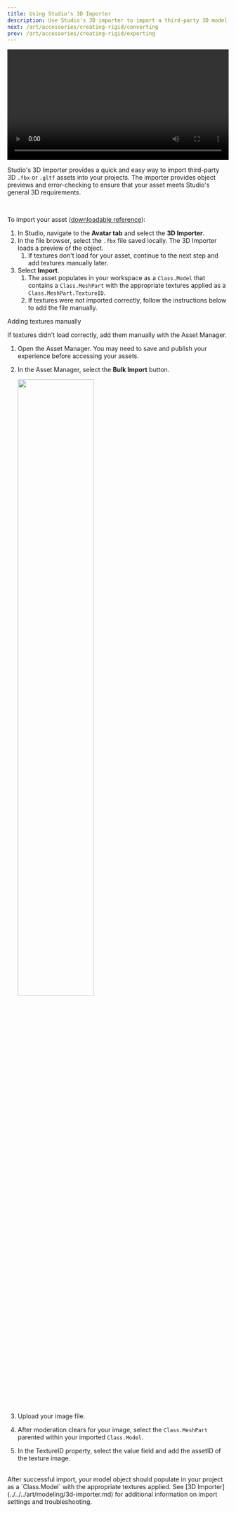 ```yaml
---
title: Using Studio's 3D Importer
description: Use Studio's 3D importer to import a third-party 3D model into Studio.
next: /art/accessories/creating-rigid/converting
prev: /art/accessories/creating-rigid/exporting
---
```


<video controls src="../../../assets/art/accessories/creating-rigid/Importing.mp4" width="100%"></video>

Studio's 3D Importer provides a quick and easy way to import third-party 3D `.fbx` or `.gltf` assets into your projects. The importer provides object previews and error-checking to ensure that your asset meets Studio's general 3D requirements.

<br />

To import your asset ([downloadable reference](../../../assets/art/accessories/creating-rigid/Chest-Texturing-Complete.fbx)):

1. In Studio, navigate to the **Avatar tab** and select the **3D Importer**.
2. In the file browser, select the `.fbx` file saved locally. The 3D Importer loads a preview of the object.
   1. If textures don't load for your asset, continue to the next step and add textures manually later.
3. Select **Import**.
   1. The asset populates in your workspace as a `Class.Model` that contains a `Class.MeshPart` with the appropriate textures applied as a `Class.MeshPart.TextureID`.
   2. If textures were not imported correctly, follow the instructions below to add the file manually.

<BaseAccordion>
<AccordionSummary>Adding textures manually</AccordionSummary>
<AccordionDetails>

If textures didn't load correctly, add them manually with the Asset Manager.

1.  Open the Asset Manager. You may need to save and publish your experience before accessing your assets.
2.  In the Asset Manager, select the **Bulk Import** button.

    <img src="../../../assets/studio/asset-manager/Import-Button.png" width = "60%"/>

3.  Upload your image file.
4.  After moderation clears for your image, select the `Class.MeshPart` parented within your imported `Class.Model`.
5.  In the TextureID property, select the value field and add the assetID of the texture image.

</AccordionDetails>
</BaseAccordion>
<br />

<Alert severity = 'success'>
After successful import, your model object should populate in your project as a `Class.Model` with the appropriate textures applied. See [3D Importer](../../../art/modeling/3d-importer.md) for additional information on import settings and troubleshooting.
</Alert>
